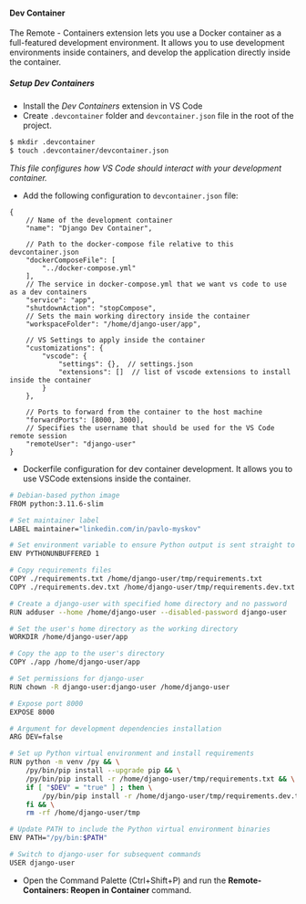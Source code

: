 #### Dev Container
The Remote - Containers extension lets you use a Docker container as a full-featured development environment. It allows you to use development environments inside containers, and develop the application directly inside the container.
##### Setup Dev Containers
- Install the *Dev Containers* extension in VS Code
- Create `.devcontainer` folder and `devcontainer.json` file in the root of the project.
```bash
$ mkdir .devcontainer
$ touch .devcontainer/devcontainer.json
```
*This file configures how VS Code should interact with your development container.*
- Add the following configuration to `devcontainer.json` file:
```
{
    // Name of the development container
    "name": "Django Dev Container",

    // Path to the docker-compose file relative to this devcontainer.json
    "dockerComposeFile": [
		"../docker-compose.yml"
	],
    // The service in docker-compose.yml that we want vs code to use as a dev containers
    "service": "app",
    "shutdownAction": "stopCompose",
    // Sets the main working directory inside the container
    "workspaceFolder": "/home/django-user/app",

    // VS Settings to apply inside the container
    "customizations": {
        "vscode": {
            "settings": {},  // settings.json
            "extensions": []  // list of vscode extensions to install inside the container
        }
    },

    // Ports to forward from the container to the host machine
    "forwardPorts": [8000, 3000],
    // Specifies the username that should be used for the VS Code remote session
    "remoteUser": "django-user"
}
```
- Dockerfile configuration for dev container development. It allows you to use VSCode extensions inside the container.
```bash
# Debian-based python image
FROM python:3.11.6-slim

# Set maintainer label
LABEL maintainer="linkedin.com/in/pavlo-myskov"

# Set environment variable to ensure Python output is sent straight to terminal
ENV PYTHONUNBUFFERED 1

# Copy requirements files
COPY ./requirements.txt /home/django-user/tmp/requirements.txt
COPY ./requirements.dev.txt /home/django-user/tmp/requirements.dev.txt

# Create a django-user with specified home directory and no password
RUN adduser --home /home/django-user --disabled-password django-user

# Set the user's home directory as the working directory
WORKDIR /home/django-user/app

# Copy the app to the user's directory
COPY ./app /home/django-user/app

# Set permissions for django-user
RUN chown -R django-user:django-user /home/django-user

# Expose port 8000
EXPOSE 8000

# Argument for development dependencies installation
ARG DEV=false

# Set up Python virtual environment and install requirements
RUN python -m venv /py && \
    /py/bin/pip install --upgrade pip && \
    /py/bin/pip install -r /home/django-user/tmp/requirements.txt && \
    if [ "$DEV" = "true" ] ; then \
        /py/bin/pip install -r /home/django-user/tmp/requirements.dev.txt ; \
    fi && \
    rm -rf /home/django-user/tmp

# Update PATH to include the Python virtual environment binaries
ENV PATH="/py/bin:$PATH"

# Switch to django-user for subsequent commands
USER django-user
```

- Open the Command Palette (Ctrl+Shift+P) and run the **Remote-Containers: Reopen in Container** command.